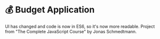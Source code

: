 # 💰 Budget Application

UI has changed and code is now in ES6, so it's now more readable.
Project from "The Complete JavaScript Course" by Jonas Schmedtmann.
